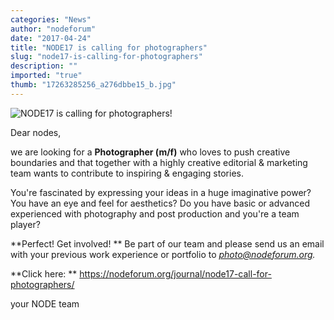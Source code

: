 ```yaml
---
categories: "News"
author: "nodeforum"
date: "2017-04-24"
title: "NODE17 is calling for photographers"
slug: "node17-is-calling-for-photographers"
description: ""
imported: "true"
thumb: "17263285256_a276dbbe15_b.jpg"
---
```



![NODE17 is calling for photographers!](17263285256_a276dbbe15_b.jpg) 



Dear nodes,

we are looking for a **Photographer (m/f)** who loves to push creative boundaries and that together with a highly creative editorial & marketing team wants to contribute to inspiring & engaging stories.


You're fascinated by expressing your ideas in a huge imaginative power?
You have an eye and feel for aesthetics?
Do you have basic or advanced experienced with photography
and post production and you're a team player?


**Perfect! Get involved! **
Be part of our team and please send us an email with your previous work experience or portfolio to *photo@nodeforum.org.*


**Click here: **
<https://nodeforum.org/journal/node17-call-for-photographers/>



your NODE team

